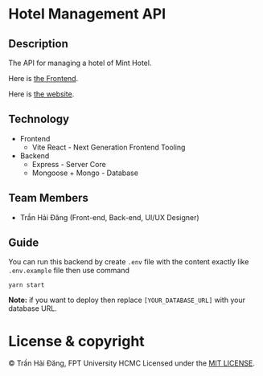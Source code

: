 # Hotel Management API

## Description

The API for managing a hotel of Mint Hotel.

Here is [the Frontend](https://github.com/hdang09/HotelManagement-FE).

Here is [the website](http://hotel.hdang09.site/).

## Technology

-   Frontend
    -   Vite React - Next Generation Frontend Tooling
-   Backend
    -   Express - Server Core
    -   Mongoose + Mongo - Database

## Team Members

-   Trần Hải Đăng (Front-end, Back-end, UI/UX Designer)

## Guide

You can run this backend by create `.env` file with the content exactly like `.env.example` file then use command

```
yarn start
```

**Note:** if you want to deploy then replace `[YOUR_DATABASE_URL]` with your database URL.

# License & copyright

© Trần Hải Đăng, FPT University HCMC
Licensed under the [MIT LICENSE](LICENSE).
